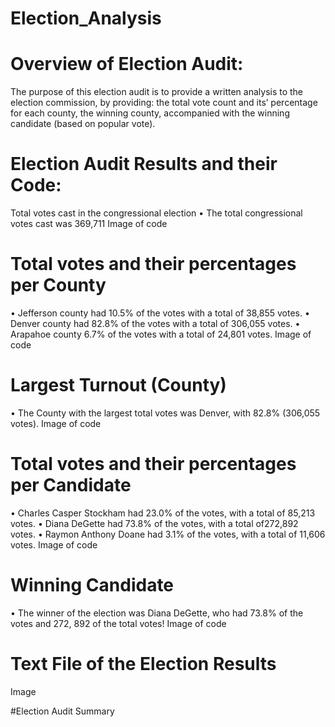 # Election_Analysis
# Overview of Election Audit:

The purpose of this election audit is to provide a written analysis to the election commission, by providing: the total vote count and its’ percentage for each county, the winning county, accompanied with the winning candidate (based on popular vote).


# Election Audit Results and their Code:

Total votes cast in the congressional election 
•	The total congressional votes cast was 369,711
Image of code 

# Total votes and their percentages per County 
•	Jefferson county had 10.5% of the votes with a total of 38,855 votes.
•	Denver county had 82.8% of the votes with a total of 306,055 votes.
•	Arapahoe county 6.7% of the votes with a total of 24,801 votes. 
Image of code 

# Largest Turnout (County)
•	The County with the largest total votes was Denver, with 82.8% (306,055 votes).
Image of code 

# Total votes and their percentages per Candidate 
•	Charles Casper Stockham had 23.0% of the votes, with a total of 85,213 votes. 
•	Diana DeGette had 73.8% of the votes, with a total of272,892 votes.
•	Raymon Anthony Doane had 3.1% of the votes, with a total of 11,606 votes.
Image of code 

 
# Winning Candidate
•	The winner of the election was Diana DeGette, who had 73.8% of the votes and 272, 892 of the total votes! 
Image of code 

# Text File of the Election Results 
Image

#Election Audit Summary 
